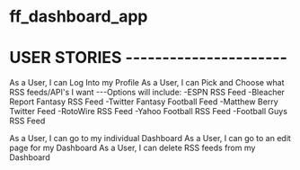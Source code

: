 # ff_dashboard_app

# USER STORIES ----------------------


















As a User, I can Log Into my Profile
As a User, I can Pick and Choose what RSS feeds/API's I want
---Options will include:
  -ESPN RSS Feed
  -Bleacher Report Fantasy RSS Feed
  -Twitter Fantasy Football Feed
  -Matthew Berry Twitter Feed
  -RotoWire RSS Feed
  -Yahoo Football RSS Feed
  -Football Guys RSS Feed

As a User, I can go to my individual Dashboard
As a User, I can go to an edit page for my Dashboard
As a User, I can delete RSS feeds from my Dashboard
